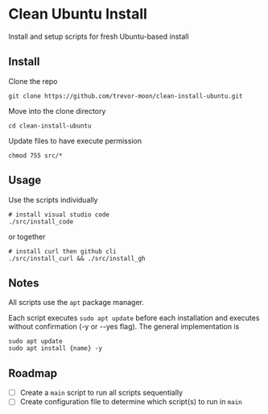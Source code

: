 # Clean Ubuntu Install

Install and setup scripts for fresh Ubuntu-based install

## Install

Clone the repo

```text
git clone https://github.com/trevor-moon/clean-install-ubuntu.git
```

Move into the clone directory

```text
cd clean-install-ubuntu
```

Update files to have execute permission

```text
chmod 755 src/*
```

## Usage

Use the scripts individually

```text
# install visual studio code
./src/install_code
```

or together

```text
# install curl then github cli
./src/install_curl && ./src/install_gh
```

## Notes

All scripts use the `apt` package manager.

Each script executes `sudo apt update` before each installation and executes without confirmation (-y or --yes flag). The general implementation is

```text
sudo apt update
sudo apt install {name} -y
```

## Roadmap

- [ ] Create a `main` script to run all scripts sequentially
- [ ] Create configuration file to determine which script(s) to run in `main`

